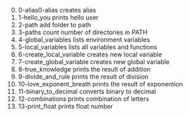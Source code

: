 0. 0-alias0-alias creates alias
1. 1-hello_you prints hello user
2. 2-path add folder to path
3. 3-paths count number of directories in PATH
4. 4-global_variables lists environment variables
5. 5-local_variables lists all variables and functions
6. 6-create_local_variable creates new local variable
7. 7-create_global_variable creates new global variable
8. 8-true_knowledge prints the result of addition
9. 9-divide_and_rule prints the result of division
10. 10-love_exponent_breath prints the result of exponention
11. 11-binary_to_decimal converts binary to decimal
12. 12-combinations prints combination of letters
13. 13-print_float prints float number
